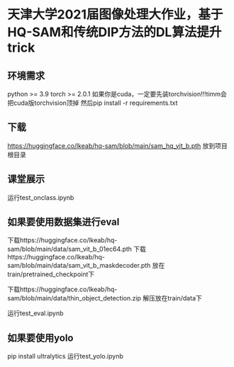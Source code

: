 # 天津大学2021届图像处理大作业，基于HQ-SAM和传统DIP方法的DL算法提升trick

## 环境需求
python >= 3.9
torch >= 2.0.1
如果你是cuda，一定要先装torchvision!!!timm会把cuda版torchvision顶掉
然后pip install -r requirements.txt

## 下载
https://huggingface.co/lkeab/hq-sam/blob/main/sam_hq_vit_b.pth
放到项目根目录

## 课堂展示
运行test_onclass.ipynb

## 如果要使用数据集进行eval
下载https://huggingface.co/lkeab/hq-sam/blob/main/data/sam_vit_b_01ec64.pth
下载https://huggingface.co/lkeab/hq-sam/blob/main/data/sam_vit_b_maskdecoder.pth
放在train/pretrained_checkpoint下

下载https://huggingface.co/lkeab/hq-sam/blob/main/data/thin_object_detection.zip
解压放在train/data下

运行test_eval.ipynb

## 如果要使用yolo
pip install ultralytics
运行test_yolo.ipynb


